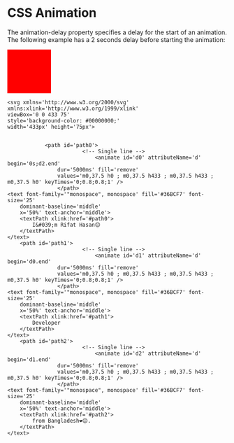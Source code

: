 

<!DOCTYPE html>
<html>
<head>
<style> 
div {
  width: 100px;
  height: 100px;
  background-color: red;
  position: relative;
  animation-name: example;
  animation-duration: 4s;
  animation-delay: 2s;
}

@keyframes example {
  0%   {background-color:red; left:0px; top:0px;}
  25%  {background-color:yellow; left:200px; top:0px;}
  50%  {background-color:blue; left:200px; top:200px;}
  75%  {background-color:green; left:0px; top:200px;}
  100% {background-color:red; left:0px; top:0px;}
}
</style>
</head>
<body>

<h1>CSS Animation</h1>

<p>The animation-delay property specifies a delay for the start of an animation. The following example has a 2 seconds delay before starting the animation:</p>

<div></div>

    <svg xmlns='http://www.w3.org/2000/svg'
    xmlns:xlink='http://www.w3.org/1999/xlink'
    viewBox='0 0 433 75'
    style='background-color: #00000000;'
    width='433px' height='75px'>

    
                <path id='path0'>
                            <!-- Single line -->
                                <animate id='d0' attributeName='d' begin='0s;d2.end'
                    dur='5000ms' fill='remove'
                    values='m0,37.5 h0 ; m0,37.5 h433 ; m0,37.5 h433 ; m0,37.5 h0' keyTimes='0;0.8;0.8;1' />
                    </path>
    <text font-family='"monospace", monospace' fill='#36BCF7' font-size='25'
        dominant-baseline='middle'
        x='50%' text-anchor='middle'>
        <textPath xlink:href='#path0'>
            I&#039;m Rifat Hasan😊
        </textPath>
    </text>
        <path id='path1'>
                            <!-- Single line -->
                                <animate id='d1' attributeName='d' begin='d0.end'
                    dur='5000ms' fill='remove'
                    values='m0,37.5 h0 ; m0,37.5 h433 ; m0,37.5 h433 ; m0,37.5 h0' keyTimes='0;0.8;0.8;1' />
                    </path>
    <text font-family='"monospace", monospace' fill='#36BCF7' font-size='25'
        dominant-baseline='middle'
        x='50%' text-anchor='middle'>
        <textPath xlink:href='#path1'>
            Developer
        </textPath>
    </text>
        <path id='path2'>
                            <!-- Single line -->
                                <animate id='d2' attributeName='d' begin='d1.end'
                    dur='5000ms' fill='remove'
                    values='m0,37.5 h0 ; m0,37.5 h433 ; m0,37.5 h433 ; m0,37.5 h0' keyTimes='0;0.8;0.8;1' />
                    </path>
    <text font-family='"monospace", monospace' fill='#36BCF7' font-size='25'
        dominant-baseline='middle'
        x='50%' text-anchor='middle'>
        <textPath xlink:href='#path2'>
            from Bangladesh❤😊.
        </textPath>
    </text>
</svg>
    
</body>
</html>

<!--
**ValentinaCham/ValentinaCham** is a ✨ _special_ ✨ repository because its `README.md` (this file) appears on your GitHub profile.

Here are some ideas to get you started:

- 🔭 I’m currently working on ...
- 🌱 I’m currently learning ...
- 👯 I’m looking to collaborate on ...
- 🤔 I’m looking for help with ...
- 💬 Ask me about ...
- 📫 How to reach me: ...
- 😄 Pronouns: ...
- ⚡ Fun fact: ...
-->
<!-- https://github.com/DenverCoder1/readme-typing-svg/ -->
